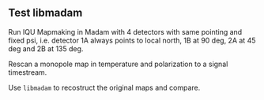 Test libmadam
-------------

Run IQU Mapmaking in Madam with 4 detectors with same pointing
and fixed psi, i.e. detector 1A always points to local north,
1B at 90 deg, 2A at 45 deg and 2B at 135 deg.

Rescan a monopole map in temperature and polarization to a signal
timestream.

Use `libmadam` to recostruct the original maps and compare.
